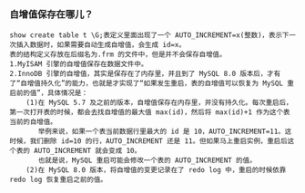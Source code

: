 ### 自增值保存在哪儿？
    show create table t \G;表定义里面出现了一个 AUTO_INCREMENT=x(整数)，表示下一次插入数据时，如果需要自动生成自增值，会生成 id=x。
    表的结构定义存放在后缀名为.frm 的文件中，但是并不会保存自增值。
    1.MyISAM 引擎的自增值保存在数据文件中。
    2.InnoDB 引擎的自增值，其实是保存在了内存里，并且到了 MySQL 8.0 版本后，才有了“自增值持久化”的能力，也就是才实现了“如果发生重启，表的自增值可以恢复为 MySQL 重启前的值”，具体情况是：
        (1)在 MySQL 5.7 及之前的版本，自增值保存在内存里，并没有持久化。每次重启后，第一次打开表的时候，都会去找自增值的最大值 max(id)，然后将 max(id)+1 作为这个表当前的自增值。﻿
           举例来说，如果一个表当前数据行里最大的 id 是 10，AUTO_INCREMENT=11。这时候，我们删除 id=10 的行，AUTO_INCREMENT 还是 11。但如果马上重启实例，重启后这个表的 AUTO_INCREMENT 就会变成 10。﻿
           也就是说，MySQL 重启可能会修改一个表的 AUTO_INCREMENT 的值。
        (2)在 MySQL 8.0 版本，将自增值的变更记录在了 redo log 中，重启的时候依靠 redo log 恢复重启之前的值。